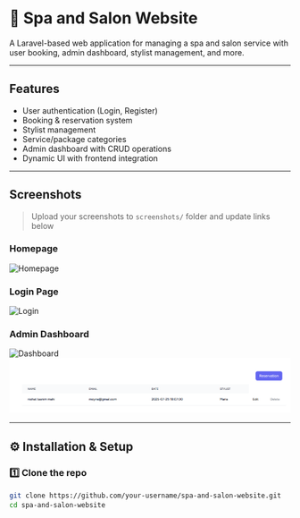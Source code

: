 # 💈 Spa and Salon Website

A Laravel-based web application for managing a spa and salon service with user booking, admin dashboard, stylist management, and more.

---

##  Features

-  User authentication (Login, Register)
-  Booking & reservation system
-  Stylist management
-  Service/package categories
-  Admin dashboard with CRUD operations
-  Dynamic UI with frontend integration

---

##  Screenshots

> Upload your screenshots to `screenshots/` folder and update links below

###  Homepage
![Homepage](screenshots/homepage.png)

###  Login Page
![Login](screenshots/login.png)

###  Admin Dashboard
![Dashboard](screenshots/dashboard.png)
![Dashboard](screenshots/Screenshot%202025-07-25%20011322.png)

---

## ⚙️ Installation & Setup

### 1️⃣ Clone the repo

```bash
git clone https://github.com/your-username/spa-and-salon-website.git
cd spa-and-salon-website
